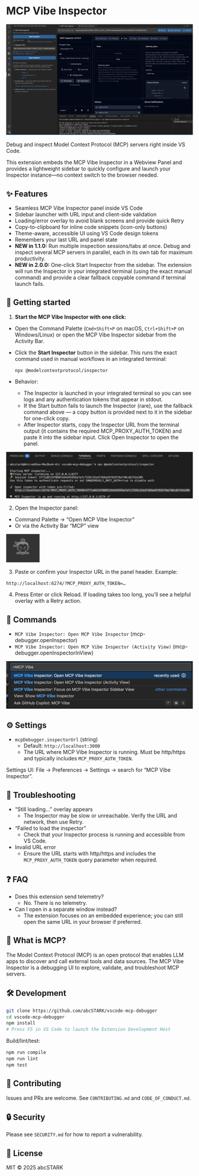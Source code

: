 # MCP Vibe Inspector

![MCP Vibe Inspector screenshot](media/screenshot-1.png)

Debug and inspect Model Context Protocol (MCP) servers right inside VS Code.

This extension embeds the MCP Vibe Inspector in a Webview Panel and provides a lightweight sidebar to quickly configure and launch your Inspector instance—no context switch to the browser needed.

## ✨ Features

- Seamless MCP Vibe Inspector panel inside VS Code
- Sidebar launcher with URL input and client-side validation
- Loading/error overlay to avoid blank screens and provide quick Retry
- Copy-to-clipboard for inline code snippets (icon-only buttons)
- Theme-aware, accessible UI using VS Code design tokens
- Remembers your last URL and panel state
- **NEW in 1.1.0:** Run multiple inspection sessions/tabs at once. Debug and inspect several MCP servers in parallel, each in its own tab for maximum productivity.
- **NEW in 2.0.0:** One-click Start Inspector from the sidebar. The extension will run the Inspector in your integrated terminal (using the exact manual command) and provide a clear fallback copyable command if terminal launch fails.

## 🚀 Getting started

1. **Start the MCP Vibe Inspector with one click:**

- Open the Command Palette (`Cmd+Shift+P` on macOS, `Ctrl+Shift+P` on Windows/Linux) or open the MCP Vibe Inspector sidebar from the Activity Bar.
- Click the **Start Inspector** button in the sidebar. This runs the exact command used in manual workflows in an integrated terminal:

  ```
  npx @modelcontextprotocol/inspector
  ```

- Behavior:
  - The Inspector is launched in your integrated terminal so you can see logs and any authentication tokens that appear in stdout.
  - If the Start button fails to launch the Inspector (rare), use the fallback command above — a copy button is provided next to it in the sidebar for one-click copy.
  - After Inspector starts, copy the Inspector URL from the terminal output (it contains the required MCP_PROXY_AUTH_TOKEN) and paste it into the sidebar input. Click Open Inspector to open the panel.

![MCP Vibe Inspector screenshot](media/screenshot-2.png)

2. Open the Inspector panel:

- Command Palette → “Open MCP Vibe Inspector”
- Or via the Activity Bar “MCP” view

![MCP Vibe Inspector screenshot](media/screenshot-3.png)

3. Paste or confirm your Inspector URL in the panel header. Example:

```
http://localhost:6274/?MCP_PROXY_AUTH_TOKEN=…
```

4. Press Enter or click Reload. If loading takes too long, you’ll see a helpful overlay with a Retry action.

## 🧭 Commands

- `MCP Vibe Inspector: Open MCP Vibe Inspector` (mcp-debugger.openInspector)
- `MCP Vibe Inspector: Open MCP Vibe Inspector (Activity View)` (mcp-debugger.openInspectorInView)

![MCP Vibe Inspector screenshot](media/screenshot-4.png)

## ⚙️ Settings

- `mcpDebugger.inspectorUrl` (string)
  - Default: `http://localhost:3000`
  - The URL where MCP Vibe Inspector is running. Must be http/https and typically includes `MCP_PROXY_AUTH_TOKEN`.

Settings UI: File → Preferences → Settings → search for “MCP Vibe Inspector”.

## 🔧 Troubleshooting

- “Still loading…” overlay appears
  - The Inspector may be slow or unreachable. Verify the URL and network, then use Retry.
- “Failed to load the inspector”
  - Check that your Inspector process is running and accessible from VS Code.
- Invalid URL error
  - Ensure the URL starts with http/https and includes the `MCP_PROXY_AUTH_TOKEN` query parameter when required.

## ❓ FAQ

- Does this extension send telemetry?
  - No. There is no telemetry.
- Can I open in a separate window instead?
  - The extension focuses on an embedded experience; you can still open the same URL in your browser if preferred.

## 🧩 What is MCP?

The Model Context Protocol (MCP) is an open protocol that enables LLM apps to discover and call external tools and data sources. The MCP Vibe Inspector is a debugging UI to explore, validate, and troubleshoot MCP servers.

## 🛠 Development

```bash
git clone https://github.com/abcSTARK/vscode-mcp-debugger
cd vscode-mcp-debugger
npm install
# Press F5 in VS Code to launch the Extension Development Host
```

Build/lint/test:

```bash
npm run compile
npm run lint
npm test
```

## 🤝 Contributing

Issues and PRs are welcome. See `CONTRIBUTING.md` and `CODE_OF_CONDUCT.md`.

## 🔒 Security

Please see `SECURITY.md` for how to report a vulnerability.

## 📄 License

MIT © 2025 abcSTARK
